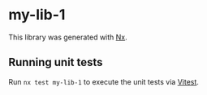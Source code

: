 # my-lib-1

This library was generated with [Nx](https://nx.dev).

## Running unit tests

Run `nx test my-lib-1` to execute the unit tests via [Vitest](https://vitest.dev/).

